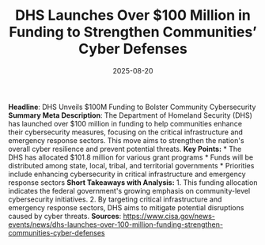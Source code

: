 ﻿---
title: DHS Launches Over $100 Million in Funding to Strengthen Communities’ Cyber
  Defenses
date: '2025-08-20'
category: Markets
summary: ''
slug: dhs launches over 100 million in funding to strengthen commu
source_urls:
- https://www.cisa.gov/news-events/news/dhs-launches-over-100-million-funding-strengthen-communities-cyber-defenses
seo:
  title: DHS Launches Over $100 Million in Funding to Strengthen Communities’ Cyber
    Defenses | Hash n Hedge
  description: ''
  keywords:
  - news
  - markets
  - brief
---

**Headline**: DHS Unveils $100M Funding to Bolster Community Cybersecurity  **Summary Meta Description**: The Department of Homeland Security (DHS) has launched over $100 million in funding to help communities enhance their cybersecurity measures, focusing on the critical infrastructure and emergency response sectors. This move aims to strengthen the nation's overall cyber resilience and prevent potential threats.  **Key Points:**  * The DHS has allocated $101.8 million for various grant programs * Funds will be distributed among state, local, tribal, and territorial governments * Priorities include enhancing cybersecurity in critical infrastructure and emergency response sectors  **Short Takeaways with Analysis:**  1. This funding allocation indicates the federal government's growing emphasis on community-level cybersecurity initiatives. 2. By targeting critical infrastructure and emergency response sectors, DHS aims to mitigate potential disruptions caused by cyber threats.  **Sources**:  https://www.cisa.gov/news-events/news/dhs-launches-over-100-million-funding-strengthen-communities-cyber-defenses 
